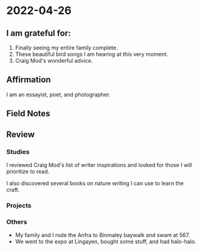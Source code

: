 # 2022-04-26

## I am grateful for:
1. Finally seeing my entire family complete.
2. These beautiful bird songs I am hearing at this very moment.
3. Craig Mod's wonderful advice.

## Affirmation
I am an essayist, poet, and photographer.

## Field Notes

## Review
### Studies

I reviewed Craig Mod's list of writer inspirations and looked for those I will prioritize to read.

I also discovered several books on nature writing I can use to learn the craft.

### Projects

### Others

- My family and I rode the Anfra to Binmaley baywalk and swam at 567.
- We went to the expo at Lingayen, bought some stuff, and had halo-halo.